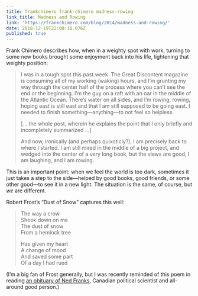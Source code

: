 ```yaml
---
title: frankchimero frank-chimero madness-rowing
link_title: Madness and Rowing
link: 'https://frankchimero.com/blog/2014/madness-and-rowing/'
date: 2018-12-19T22:00:16.076Z
published: true
---
```

Frank Chimero describes how, when in a weighty spot with work, turning to some new books brought some enjoyment back into his life, lightening that weighty position:

> I was in a tough spot this past week. The Great Discontent magazine is consuming all of my working (waking) hours, and I’m grunting my way through the center half of the process where you can’t see the end or the beginning. I’m the guy on a raft with an oar in the middle of the Atlantic Ocean. There’s water on all sides, and I’m rowing, rowing, hoping east is still east and that I am still supposed to be going east. I needed to finish something—anything—to not feel so helpless.
> 
> [… the whole post, wherein he explains the point that I only briefly and incompletely summarized …]
> 
> And now, ironically (and perhaps quixoticly?), I am precisely back to where I started. I am still mired in the middle of a big project, and wedged into the center of a very long book, but the views are good, I am laughing, and I am rowing.

This is an important point: when we feel the world is too dark, sometimes it just takes a step to the side—helped by good books, good friends, or some other good—to see it in a new light. The situation is the same, of course, but _we_ are different.

Robert Frost’s “Dust of Snow” captures this well:

> The way a crow  
> Shook down on me  
> The dust of snow  
> From a hemlock tree
> 
> Has given my heart  
> A change of mood  
> And saved some part  
> Of a day I had rued

(I’m a big fan of Frost generally, but I was recently reminded of this poem in reading [an obituary of Ned Franks](https://www.theglobeandmail.com/canada/article-parliamentary-expert-was-a-beloved-mentor-to-many/), Canadian political scientist and all-around good person.)
